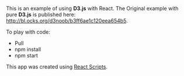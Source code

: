 This is an example of using <b>D3.js</b> with React. The Original example with pure <b>D3.js</b> is published here:
http://bl.ocks.org/d3noob/b3ff6ae1c120eea654b5.

To play with code:
<ul>
    <li>Pull</li>
    <li>npm install</li>
    <li>npm start</li>
</ul>

This app was
created using <a href="https://github.com/facebookincubator/create-react-app/blob/master/README.md#getting-started">React Scripts</a>.